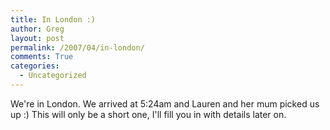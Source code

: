 ```yaml
---
title: In London :)
author: Greg
layout: post
permalink: /2007/04/in-london/
comments: True
categories:
  - Uncategorized
---
```

We're in London. We arrived at 5:24am and Lauren and her mum picked us up :) This will only be a short one, I'll fill you in with details later on.